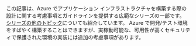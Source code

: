 この記事は、Azure でアプリケーション インフラストラクチャを構築する際の設計に関する考慮事項とガイドラインを提供する広範なシリーズの一部です。 [シリーズの他のトピック](#next-steps)についても紹介しています。 Azure で開発/テスト環境をすばやく構築することはできますが、実稼動可能な、可用性が高くセキュリティで保護された環境の実装には追加の考慮事項があります。



<!--HONumber=Nov16_HO3-->



